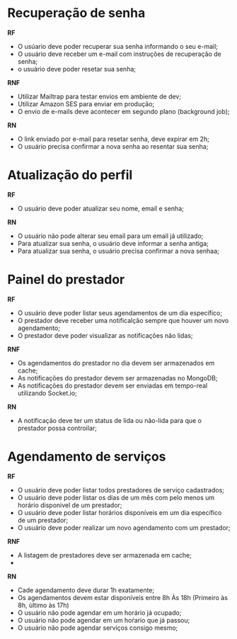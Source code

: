 # Recuperação de senha


**RF**

- O usúario deve poder recuperar sua senha informando o seu e-mail;
- O usuário deve receber um e-mail com instruções de recuperação de senha;
- o usuário deve poder resetar sua senha;

**RNF**

- Utilizar Mailtrap para testar envios em ambiente de dev;
- Utilizar Amazon SES para enviar em produção;
- O envio de e-mails deve acontecer em segundo plano (background job);

**RN**

- O link enviado por e-mail para resetar senha, deve expirar em 2h;
- O usuário precisa confirmar a nova senha ao resentar sua senha;

# Atualização do perfil

**RF**

- O usuário deve poder atualizar seu nome, email e senha;

**RN**

- O usuário não pode alterar seu email para um email já utilizado;
- Para atualizar sua senha, o usuário deve informar a senha antiga;
- Para atualizar sua senha, o usuário precisa confirmar a nova senhaa;

# Painel do prestador

**RF**

- O usuário deve poder listar seus agendamentos de um dia específico;
- O prestador deve receber uma notificalção sempre que houver um novo agendamento;
- O prestador deve poder visualizar as notificações não lidas;

**RNF**

- Os agendamentos do prestador no dia devem ser armazenados em cache;
- As notificações do prestador devem ser armazenadas no MongoDB;
- As notificações do prestador devem ser enviadas em tempo-real utilizando Socket.io;

**RN**

- A notificação deve ter um status de lida ou não-lida para que o prestador possa controilar;

# Agendamento de serviços

**RF**

- O usuário deve poder listar todos prestadores de serviço cadastrados;
- O usuário deve poder listar os dias de um mês com pelo menos um horário disponivel de um prestador;
- O usuário deve poder listar horários disponíveis em um dia específico de um prestador;
- O usuário deve poder realizar um novo agendamento com um prestador;

**RNF**

- A listagem de prestadores deve ser armazenada em cache;
- 

**RN**

- Cade agendamento deve durar 1h exatamente;
- Os agendamentos devem estar disponíveis entre 8h Às 18h (Primeiro às 8h, ùltimo às 17h)
- O usuário não pode agendar em um horário já ocupado;
- O usuário não pode agendar em um hoŕario que já passou;
- O usuário não pode agendar serviços consigo mesmo;